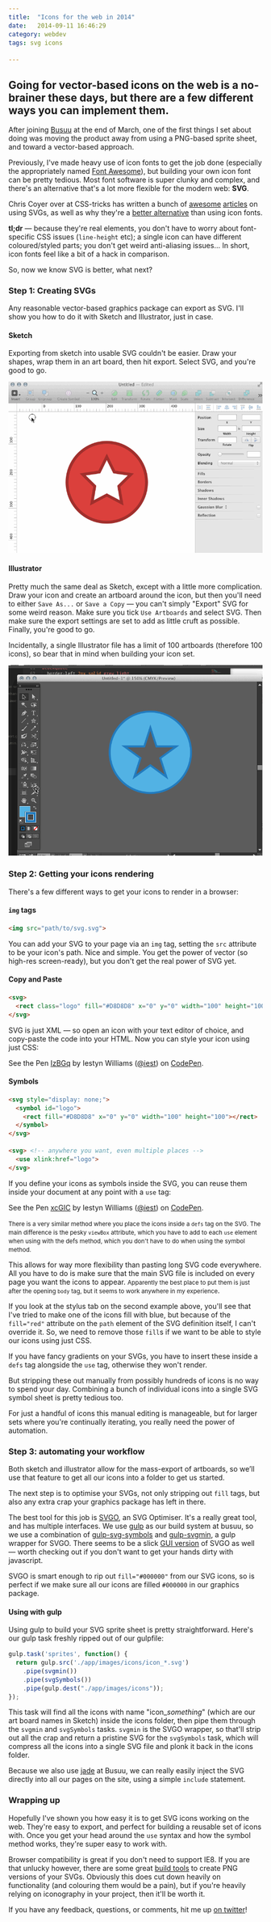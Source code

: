 ```yaml
---
title:  "Icons for the web in 2014"
date:   2014-09-11 16:46:29
category: webdev
tags: svg icons

---
```


## Going for vector-based icons on the web is a no-brainer these days, but there are a few different ways you can implement them.

After joining [Busuu](http://busuu.com) at the end of March, one of the first things I set about doing was moving the product away from using a PNG-based sprite sheet, and toward a vector-based approach.

Previously, I've made heavy use of icon fonts to get the job done (especially the appropriately named [Font Awesome](http://fortawesome.github.io/Font-Awesome/)), but building your own icon font can be pretty tedious. Most font software is super clunky and complex, and there's an alternative that's a lot more flexible for the modern web: **SVG**.

Chris Coyer over at CSS-tricks has written a bunch of [awesome](http://css-tricks.com/svg-sprites-use-better-icon-fonts/) [articles](http://css-tricks.com/using-svg/) on using SVGs, as well as why they're a [better alternative](http://css-tricks.com/icon-fonts-vs-svg/) than using icon fonts.

**tl;dr** — because they're real elements, you don't have to worry about font-specific CSS issues (`line-height` etc); a single icon can have different coloured/styled parts; you don't get weird anti-aliasing issues... In short, icon fonts feel like a bit of a hack in comparison.

So, now we know SVG is better, what next?

### Step 1: Creating SVGs

Any reasonable vector-based graphics package can export as SVG. I'll show you how to do it with Sketch and Illustrator, just in case.

#### Sketch

Exporting from sketch into usable SVG couldn't be easier. Draw your shapes, wrap them in an art board, then hit export.  Select SVG, and you're good to go.

![Sketch export](/images/svg-2014/sketchExport.gif)

#### Illustrator

Pretty much the same deal as Sketch, except with a little more complication. Draw your icon and create an artboard around the icon, but then you'll need to either `Save As...` or `Save a Copy` — you can't simply "Export" SVG for some weird reason. Make sure you tick `Use Artboards` and select SVG. Then make sure the export settings are set to add as little cruft as possible. Finally, you're good to go.

<aside>Incidentally, a single Illustrator file has a limit of 100 artboards (therefore 100 icons), so bear that in mind when building your icon set.</aside>

![Illustrator export](/images/svg-2014/aiExport.gif)

### Step 2: Getting your icons rendering

There's a few different ways to get your icons to render in a browser:

#### `img` tags

```html
<img src="path/to/svg.svg">
```

You can add your SVG to your page via an `img` tag, setting the `src` attribute to be your icon's path. Nice and simple. You get the power of vector (so high-res screen-ready), but you don't get the real power of SVG yet.

#### Copy and Paste

```html
<svg>
  <rect class="logo" fill="#D8D8D8" x="0" y="0" width="100" height="100"></rect>
</svg>
```

SVG is just XML — so open an icon with your text editor of choice, and copy-paste the code into your HTML. Now you can style your icon using just CSS:

<p data-height="268" data-theme-id="0" data-slug-hash="IzBGq" data-default-tab="result" class='codepen'>See the Pen <a href='http://codepen.io/iest/pen/IzBGq/'>IzBGq</a> by Iestyn Williams (<a href='http://codepen.io/iest'>@iest</a>) on <a href='http://codepen.io'>CodePen</a>.</p>
<script async src="//codepen.io/assets/embed/ei.js"></script>

#### Symbols

```html
<svg style="display: none;">
  <symbol id="logo">
    <rect fill="#D8D8D8" x="0" y="0" width="100" height="100"></rect>
  </symbol>
</svg>

<svg> <!-- anywhere you want, even multiple places -->
  <use xlink:href="logo">
</svg>
```

If you define your icons as symbols inside the SVG, you can reuse them inside your document at any point with a `use` tag:

<p data-height="268" data-theme-id="0" data-slug-hash="xcGIC" data-default-tab="result" class='codepen'>See the Pen <a href='http://codepen.io/iest/pen/xcGIC/'>xcGIC</a> by Iestyn Williams (<a href='http://codepen.io/iest'>@iest</a>) on <a href='http://codepen.io'>CodePen</a>.</p>
<script async src="//codepen.io/assets/embed/ei.js"></script>

<small>There is a very similar method where you place the icons inside a `defs` tag on the SVG. The main difference is the pesky `viewBox` attribute, which you have to add to each `use` element when using with the defs method, which you don't have to do when using the symbol method.</small>

This allows for way more flexibility than pasting long SVG code everywhere. All you have to do is make sure that the main SVG file is included on every page you want the icons to appear.
<small>Apparently the best place to put them is just after the opening `body` tag, but it seems to work anywhere in my experience</small>.

If you look at the stylus tab on the second example above, you'll see that I've tried to make one of the icons fill with blue, but because of the `fill="red"` attribute on the `path` element of the SVG definition itself, I can't override it. So, we need to remove those `fill`s if we want to be able to style our icons using just CSS.

<aside>If you have fancy gradients on your SVGs, you have to insert these inside a <code>defs</code> tag alongside the <code>use</code> tag, otherwise they won't render.</aside>

But stripping these out manually from possibly hundreds of icons is no way to spend your day. Combining a bunch of individual icons into a single SVG symbol sheet is pretty tedious too.

For just a handful of icons this manual editing is manageable, but for larger sets where you're continually iterating, you really need the power of automation.

### Step 3: automating your workflow

Both sketch and illustrator allow for the mass-export of artboards, so we’ll use that feature to get all our icons into a folder to get us started.

The next step is to optimise your SVGs, not only stripping out `fill` tags, but also any extra crap your graphics package has left in there.

The best tool for this job is [SVGO](https://github.com/svg/svgo), an SVG Optimiser. It's a really great tool, and has multiple interfaces. We use [gulp](http://gulpjs.com) as our build system at busuu, so we use a combination of [gulp-svg-symbols](https://github.com/Hiswe/gulp-svg-symbols) and [gulp-svgmin](https://github.com/ben-eb/gulp-svgmin), a gulp wrapper for SVGO. There seems to be a slick [GUI version](https://github.com/svg/svgo-gui) of SVGO as well — worth checking out if you don't want to get your hands dirty with javascript.
<aside>SVGO is smart enough to rip out <code>fill="#000000"</code> from our SVG icons, so is perfect if we make sure all our icons are filled <code>#000000</code> in our graphics package.</aside>

#### Using with gulp

Using gulp to build your SVG sprite sheet is pretty straightforward. Here's our gulp task freshly ripped out of our gulpfile:

```javascript
gulp.task('sprites', function() {
  return gulp.src('./app/images/icons/icon_*.svg')
    .pipe(svgmin())
    .pipe(svgSymbols())
    .pipe(gulp.dest("./app/images/icons"));
});
```

This task will find all the icons with name "icon_*something*" (which are our art board names in Sketch) inside the icons folder, then pipe them through the `svgmin` and `svgSymbols` tasks. `svgmin` is the SVGO wrapper, so that'll strip out all the crap and return a pristine SVG for the `svgSymbols` task, which will compress all the icons into a single SVG file and plonk it back in the icons folder.

Because we also use [jade](http://jade-lang.com) at Busuu, we can really easily inject the SVG directly into all our pages on the site, using a simple `include` statement.

### Wrapping up

Hopefully I've shown you how easy it is to get SVG icons working on the web. They're easy to export, and perfect for building a reusable set of icons with. Once you get your head around the `use` syntax and how the symbol method works, they're super easy to work with.

Browser compatibility is great if you don't need to support IE8. If you are that unlucky however, there are some great [build tools](https://github.com/filamentgroup/grunticon) to create PNG versions of your SVGs. Obviously this does cut down heavily on functionality (and colouring them would be a pain), but if you're heavily relying on iconography in your project, then it'll be worth it.

If you have any feedback, questions, or comments, hit me up [on twitter](http://twitter.com/_iest)!
